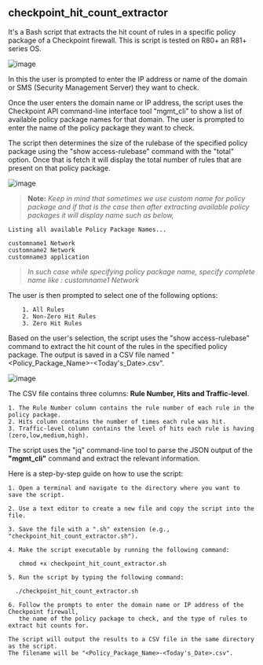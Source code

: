 ## checkpoint_hit_count_extractor

It's a Bash script that extracts the hit count of rules in a specific policy package of a Checkpoint firewall. This is script is tested on R80+ an R81+ series OS.

![image](https://user-images.githubusercontent.com/75925433/222898437-29805e89-d623-40dd-aba3-ebc0d5cbf82a.png)

In this the user is prompted to enter the IP address or name of the domain or SMS (Security Management Server) they want to check.

Once the user enters the domain name or IP address, the script uses the Checkpoint API command-line interface tool "mgmt_cli" to show a list of available policy package names for that domain. The user is prompted to enter the name of the policy package they want to check.

The script then determines the size of the rulebase of the specified policy package using the "show access-rulebase" command with the "total" option. Once that is fetch it will display the total number of rules that are present on that policy package.

![image](https://user-images.githubusercontent.com/75925433/222899373-f9338f98-c762-4e71-8fdd-15cfcbb3521b.png)

> **Note:**
    *Keep in mind that sometimes we use custom name for policy package and if that is the case then after extracting available policy packages it will display name such as below,*

```
Listing all available Policy Package Names...

customname1 Network
customname2 Network
customname3 application
```
> *In such case while specifying policy package name, specify complete name like : customname1 Network*

The user is then prompted to select one of the following options:

```
    1. All Rules
    2. Non-Zero Hit Rules
    3. Zero Hit Rules
```
Based on the user's selection, the script uses the "show access-rulebase" command to extract the hit count of the rules in the specified policy package. The output is saved in a CSV file named "<Policy_Package_Name>-<Today's_Date>.csv".

![image](https://user-images.githubusercontent.com/75925433/222902245-aa86a526-7298-4c0f-b870-73ca71fca778.png)

The CSV file contains three columns: **Rule Number, Hits and Traffic-level**. 

```
1. The Rule Number column contains the rule number of each rule in the policy package.
2. Hits column contains the number of times each rule was hit.
3. Traffic-level column contains the level of hits each rule is having (zero,low,medium,high).
```

The script uses the "jq" command-line tool to parse the JSON output of the **"mgmt_cli"** command and extract the relevant information.

Here is a step-by-step guide on how to use the script:

    1. Open a terminal and navigate to the directory where you want to save the script.

    2. Use a text editor to create a new file and copy the script into the file.

    3. Save the file with a ".sh" extension (e.g., "checkpoint_hit_count_extractor.sh").

    4. Make the script executable by running the following command:
    
       chmod +x checkpoint_hit_count_extractor.sh

    5. Run the script by typing the following command:
  
      ./checkpoint_hit_count_extractor.sh
      
    6. Follow the prompts to enter the domain name or IP address of the Checkpoint firewall, 
       the name of the policy package to check, and the type of rules to extract hit counts for.

    The script will output the results to a CSV file in the same directory as the script. 
    The filename will be "<Policy_Package_Name>-<Today's_Date>.csv".

